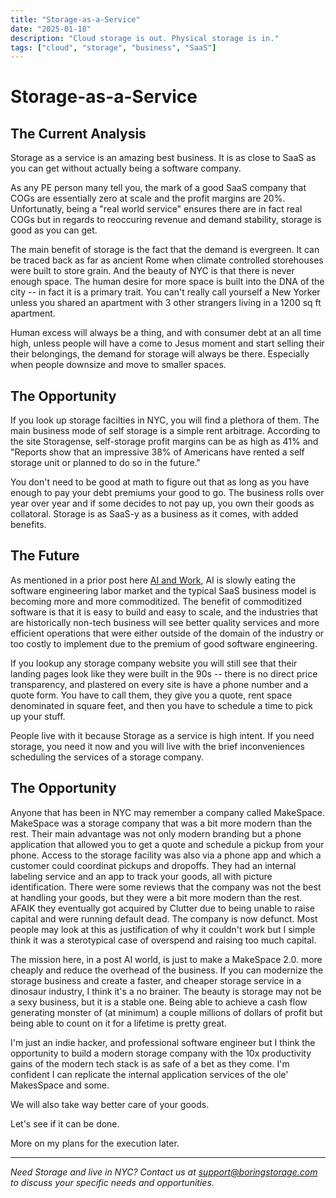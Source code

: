 ```yaml
---
title: "Storage-as-a-Service"
date: "2025-01-18"
description: "Cloud storage is out. Physical storage is in."
tags: ["cloud", "storage", "business", "SaaS"]
---
```


# Storage-as-a-Service

## The Current Analysis
Storage as a service is an amazing best business. It is as close to SaaS as you can get without actually being a software company.

As any PE person many tell you, the mark of a good SaaS company that COGs are essentially zero at scale and the profit margins are 20%. Unfortunatly, being a "real world service" ensures there are in fact real COGs but in regards to reoccuring revenue and demand stability, storage is good as you can get.

The main benefit of storage is the fact that the demand is evergreen. It can be traced back as far as ancient Rome when climate controlled storehouses were built to store grain. And the beauty of NYC is that there is never enough space. The human desire for more space is built into the DNA of the city -- in fact it is a primary trait. You can't really call yourself a New Yorker unless you shared an apartment with 3 other strangers living in a 1200 sq ft apartment.

Human excess will always be a thing, and with consumer debt at an all time high, unless people will have a come to Jesus moment and start selling their their belongings, the demand for storage will always be there. Especially when people downsize and move to smaller spaces.

## The Opportunity
If you look up storage facilties in NYC, you will find a plethora of them. The main business mode of self storage is a simple rent arbitrage. According to the site Storagense, self-storage profit margins can be as high as 41% and "Reports show that an impressive 38% of Americans have rented a self storage unit or planned to do so in the future."

You don't need to be good at math to figure out that as long as you have enough to pay your debt premiums your good to go. The business rolls over year over year and if some decides to not pay up, you own their goods as collatoral. Storage is as SaaS-y as a business as it comes, with added benefits. 

## The Future
As mentioned in a prior post here [AI and Work](/blog/ai-and-work), AI is slowly eating the software engineering labor market and the typical SaaS business model is becoming more and more commoditized. The benefit of commoditized software is that it is easy to build and easy to scale, and the industries that are historically non-tech business will see better quality services and more efficient operations that were either outside of the domain of the industry or too costly to implement due to the premium of good software engineering.

If you lookup any storage company website you will still see that their landing pages look like they were built in the 90s -- there is no direct price transparency, and plastered on every site is have a phone number and a quote form. You have to call them, they give you a quote, rent space denominated in square feet, and then you have to schedule a time to pick up your stuff.

People live with it because Storage as a service is high intent. If you need storage, you need it now and you will live with the brief inconveniences scheduling the services of a storage company.

## The Opportunity
Anyone that has been in NYC may remember a company called MakeSpace. MakeSpace was a storage company that was a bit more modern than the rest. Their main advantage was not only modern branding but a phone application that allowed you to get a quote and schedule a pickup from your phone. Access to the storage facility was also via a phone app and which a customer could coordinat pickups and dropoffs. They had an internal labeling service and an app to track your goods, all with picture identification. There were some reviews that the company was not the best at handling your goods, but they were a bit more modern than the rest. AFAIK they eventually got acquired by Clutter due to being unable to raise capital and were running default dead. The company is now defunct. Most people may look at this as justification of why it couldn't work but I simple think it was a sterotypical case of overspend and raising too much capital.

The mission here, in a post AI world, is just to make a MakeSpace 2.0. more cheaply and reduce the overhead of the business. If you can modernize the storage business and create a faster, and cheaper storage service in a dinosaur industry, I think it's a no brainer. The beauty is storage may not be a sexy business, but it is a stable one. Being able to achieve a cash flow generating monster of (at minimum) a couple millions of dollars of profit but being able to count on it for a lifetime is pretty great.

I'm just an indie hacker, and professional software engineer but I think the opportunity to build a modern storage company with the 10x productivity gains of the modern tech stack is as safe of a bet as they come. I'm confident I can replicate the internal application services of the ole' MakesSpace and some.

We will also take way better care of your goods.

Let's see if it can be done.

More on my plans for the execution later.



---

*Need Storage and live in NYC? Contact us at support@boringstorage.com to discuss your specific needs and opportunities.*